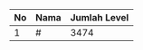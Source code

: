 | No | Nama            | Jumlah Level |
|----|-----------------|--------------|
| 1  | #    |    3474        |
